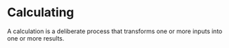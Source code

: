 # Calculating

A calculation is a deliberate process that transforms one or more inputs into one or more results.

